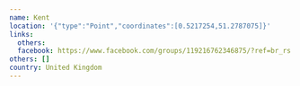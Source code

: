 ```yaml
---
name: Kent
location: '{"type":"Point","coordinates":[0.5217254,51.2787075]}'
links:
  others: 
  facebook: https://www.facebook.com/groups/119216762346875/?ref=br_rs
others: []
country: United Kingdom
---
```

